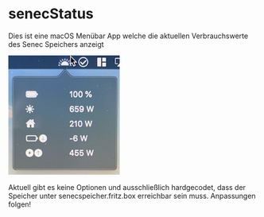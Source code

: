 # senecStatus
Dies ist eine macOS Menübar App welche die aktuellen Verbrauchswerte des Senec Speichers anzeigt

![example Image](9716D436-EFD5-4FB2-B6C1-7226D298EA8F.jpeg)

Aktuell gibt es keine Optionen und ausschließlich hardgecodet, dass der Speicher unter senecspeicher.fritz.box erreichbar sein muss.
Anpassungen folgen!
